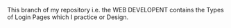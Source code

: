 This branch of my repository i.e. the WEB DEVELOPENT contains the Types of Login Pages which I practice or Design.
